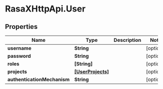 # RasaXHttpApi.User

## Properties

Name | Type | Description | Notes
------------ | ------------- | ------------- | -------------
**username** | **String** |  | [optional] 
**password** | **String** |  | [optional] 
**roles** | **[String]** |  | [optional] 
**projects** | [**[UserProjects]**](UserProjects.md) |  | [optional] 
**authenticationMechanism** | **String** |  | [optional] 


